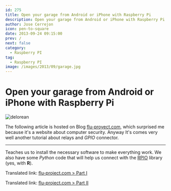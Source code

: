 ```yaml
---
id: 275
title: Open your garage from Android or iPhone with Raspberry Pi
description: Open your garage from Android or iPhone with Raspberry Pi
author: Jose Cerrejon
icon: pen-to-square
date: 2013-09-24 09:15:00
prev: /
next: false
category:
  - Raspberry PI
tag:
  - Raspberry PI
image: /images/2013/09/garage.jpg
---
```


# Open your garage from Android or iPhone with Raspberry Pi

![delorean](/images/2013/09/garage.jpg)

The following article is hosted on Blog [flu-proyect.com](http://www.flu-project.com), which surprised me because it's a website about computer security. Anyway It's comes very well another tutorial about relays and *GPIO* connector.

- - -
Teaches us to install the necessary software to make everything work. We also have some *Python* code that will help us connect with the [RPIO](http://pythonhosted.org/RPIO/) library (yes, with **R**).

Translated link: [flu-project.com > Part I](http://translate.google.com/translate?sl=es&tl=en&js=n&prev=_t&hl=es&ie=UTF-8&u=http%3A%2F%2Fwww.flu-project.com%2Fabre-tu-garaje-desde-android-o-iphone-con-raspberry-pi-parte-i.html)

Translated link: [flu-project.com > Part II](http://translate.google.com/translate?sl=es&tl=en&js=y&prev=_t&hl=es&ie=UTF-8&u=http%3A%2F%2Fwww.flu-project.com%2F2014%2F04%2Fabre-tu-garaje-desde-android-o-iphone.html&edit-text=)